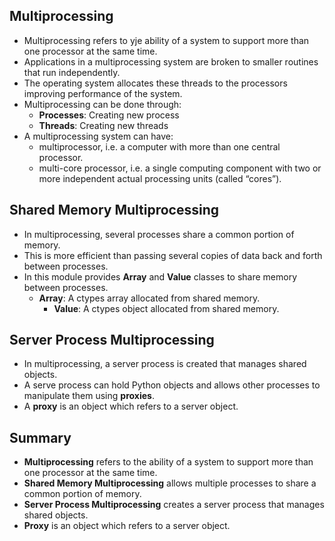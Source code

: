 ## **Multiprocessing**

- Multiprocessing refers to yje ability of a system to support more than one processor at the same time.
- Applications in a multiprocessing system are broken to smaller routines that run independently.
- The operating system allocates these threads to the processors improving performance of the system.
- Multiprocessing can be done through:
    - **Processes**: Creating new process
    - **Threads**: Creating new threads
- A multiprocessing system can have:
  - multiprocessor, i.e. a computer with more than one central processor.
  - multi-core processor, i.e. a single computing component with two or more independent actual processing units (called “cores”).

## **Shared Memory Multiprocessing**

- In multiprocessing, several processes share a common portion of memory.
- This is more efficient than passing several copies of data back and forth between processes.
- In this module provides **Array** and **Value** classes to share memory between processes.
  - **Array**: A ctypes array allocated from shared memory.
    - **Value**: A ctypes object allocated from shared memory.

## **Server Process Multiprocessing**

- In multiprocessing, a server process is created that manages shared objects.
- A serve process can hold Python objects and allows other processes to manipulate them using **proxies**.
- A **proxy** is an object which refers to a server object.

## **Summary**

- **Multiprocessing** refers to the ability of a system to support more than one processor at the same time.
- **Shared Memory Multiprocessing** allows multiple processes to share a common portion of memory.
- **Server Process Multiprocessing** creates a server process that manages shared objects.
- **Proxy** is an object which refers to a server object.
